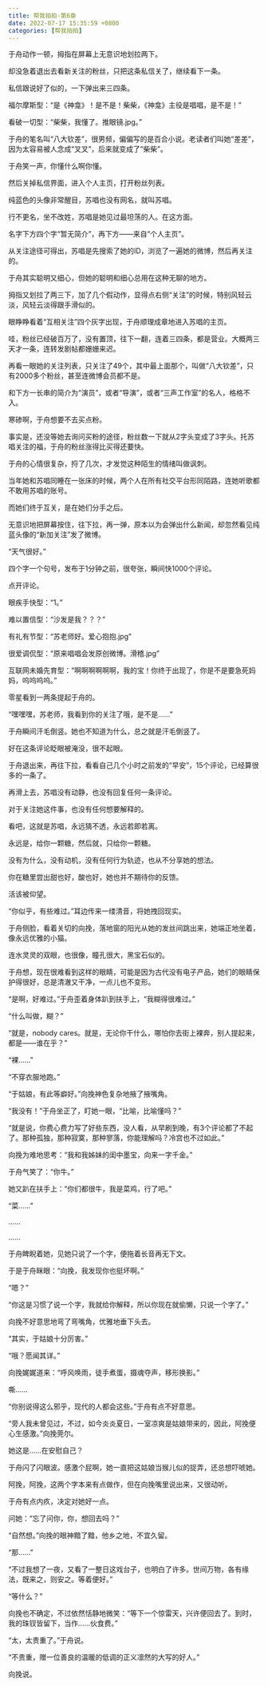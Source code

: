 ```yaml
---
title: 帮我拍拍-第6章
date: 2022-07-17 15:35:59 +0800
categories: [帮我拍拍]
---
```


于舟动作一顿，拇指在屏幕上无意识地划拉两下。

却没急着退出去看新关注的粉丝，只把这条私信关了，继续看下一条。

私信跟说好了似的，一下弹出来三四条。

福尔摩斯型：“是《神龛》！是不是！柴柴，《神龛》主役是唱唱，是不是！”

看破一切型：“柴柴，我懂了。推眼镜.jpg。”

于舟的笔名叫“八大钦差”，很男频，偏偏写的是百合小说。老读者们叫她“差差”，因为太容易被人念成“叉叉”，后来就变成了“柴柴”。

于舟笑一声，你懂什么啊你懂。

然后关掉私信界面，进入个人主页，打开粉丝列表。

纯蓝色的头像非常醒目，苏唱也没有网名，就叫苏唱。

行不更名，坐不改姓，苏唱是她见过最坦荡的人。在这方面。

名字下方四个字“暂无简介”，再下方——来自“个人主页”。

从关注途径可得出，苏唱是先搜索了她的ID，浏览了一遍她的微博，然后再关注的。

于舟其实聪明又细心，但她的聪明和细心总用在这种无聊的地方。

拇指又划拉了两三下，加了几个假动作，显得点右侧“关注”的时候，特别风轻云淡，风轻云淡得跟手滑似的。

眼睁睁看着“互相关注”四个灰字出现，于舟顺理成章地进入苏唱的主页。

哇，粉丝已经破百万了，没有置顶，往下一翻，连着三四条，都是营业。大概两三天才一条，连转发剧帖都姗姗来迟。

再看一眼她的关注列表，只关注了49个，其中最上面那个，叫做“八大钦差”，只有2000多个粉丝，甚至连微博会员都不是。

和下方一长串的简介为“演员”，或者“导演”，或者“三声工作室”的名人，格格不入。

寒碜啊，于舟想要不去买点粉。

事实是，还没等她去询问买粉的途径，粉丝数一下就从2字头变成了3字头。托苏唱关注的福，于舟的粉丝涨得比买得还要快。

于舟的心情很复杂，捋了几次，才发觉这种陌生的情绪叫做讽刺。

当年她和苏唱同睡在一张床的时候，两个人在所有社交平台形同陌路，连她听歌都不敢用苏唱的账号。

而她们终于互关，是在她们分手之后。

无意识地把屏幕按住，往下拉，再一弹，原本以为会弹出什么新闻，却忽然看见纯蓝头像的“新加关注”发了微博。

“天气很好。”

四个字一个句号，发布于1分钟之前，很夸张，瞬间快1000个评论。

点开评论。

眼疾手快型：“1。”

难以置信型：“沙发是我？？？”

有礼有节型：“苏老师好。爱心抱抱.jpg”

很爱调侃型：“原来唱唱会发原创微博。滑稽.jpg”

互联网未婚先育型：“啊啊啊啊啊啊，我的宝！你终于出现了，你是不是要急死妈妈，呜呜呜呜。”

零星看到一两条提起于舟的。

“嘿嘿嘿，苏老师，我看到你的关注了哦，是不是……”

于舟瞬间汗毛倒竖。她也不知道为什么，总之就是汗毛倒竖了。

好在这条评论眨眼被淹没，很不起眼。

于舟退出来，再往下拉，看看自己几个小时之前发的“早安”，15个评论，已经算很多的一条了。

再滑上去，苏唱没有动静，也没有回复任何一条评论。

对于关注她这件事，也没有任何想要解释的。

看吧，这就是苏唱，永远猜不透，永远若即若离。

永远是，给你一颗糖，然后就，只给你一颗糖。

没有为什么，没有动机，没有任何行为轨迹，也从不分享她的想法。

你在糖里尝出甜也好，酸也好，她也并不期待你的反馈。

活该被仰望。

“你似乎，有些难过。”耳边传来一缕清音，将她拽回现实。

于舟侧脸，看着关切的向挽，落地窗的阳光从她的发丝间跳出来，她端正地坐着，像永远优雅的小猫。

连水灵灵的双眼，也很像，瞳孔很大，黑宝石似的。

于舟想，现在很难看到这样的眼睛，可能是因为古代没有电子产品，她们的眼睛保护得很好，总是清澈又干净，一点儿也不变形。

“是啊，好难过。”于舟歪着身体趴到扶手上，“我糊得很难过。”

“什么叫做，糊？”

“就是，nobody cares。就是，无论你干什么，哪怕你去街上裸奔，别人提起来，都是——谁在乎？”

“裸……”

“不穿衣服地跑。”

“于姑娘，有此等癖好。”向挽神色复杂地掖了掖嘴角。

“我没有！”于舟坐正了，盯她一眼，“比喻，比喻懂吗？”

“就是说，你费心费力写了好些东西，没人看，从早刷到晚，有3个评论都了不起了。那种孤独，那种寂寞，那种寥落，你能理解吗？冷宫也不过如此。”

向挽为难地思考：“我和我姊妹的闺中墨宝，向来一字千金。”

于舟气笑了：“你牛。”

她又趴在扶手上：“你们都很牛，我是菜鸡，行了吧。”

“菜……”

……

……

于舟睥睨着她，见她只说了一个字，便拖着长音再无下文。

于是于舟眯眼：“向挽，我发现你也挺坏啊。”

“嗯？”

“你这是习惯了说一个字，我就给你解释，所以你现在就偷懒，只说一个字了。”

向挽不好意思地弯了弯嘴角，优雅地垂下头去。

“其实，于姑娘十分厉害。”

“哦？愿闻其详。”

向挽娓娓道来：“呼风唤雨，徒手煮蛋，摄魂夺声，移形换影。”

嘶……

“你别说得这么邪乎，现代的人都会这些。”于舟有点不好意思。

“旁人我未曾见过，不过，如今炎炎夏日，一室凉爽是姑娘带来的，因此，阿挽便心生感激。”向挽莞尔。

她这是……在安慰自己？

于舟闪了闪眼波。感激个屁啊，她一直把这姑娘当猴儿似的捉弄，还总想吓唬她。

阿挽，阿挽，这两个字本来有点做作，但在向挽嘴里说出来，又很动听。

于舟有点内疚，决定对她好一点。

问她：“忘了问你，你，想回去吗？”

“自然想。”向挽的眼神黯了黯，他乡之地，不宜久留。

“那……”

“不过我想了一夜，又看了一整日这戏台子，也明白了许多。世间万物，各有缘法，既来之，则安之。等着便好。”

“等什么？”

向挽也不确定，不过依然恬静地微笑：“等下一个惊雷天，兴许便回去了。到时，我的珠钗皆留下，当作……伙食费。”

“太，太贵重了。”于舟说。

“不贵重，赠一位善良的温暖的低调的正义凛然的大写的好人。”

向挽说。

